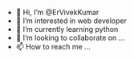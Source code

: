 - 👋 Hi, I’m @ErVivekKumar
- 👀 I’m interested in web developer
- 🌱 I’m currently learning python
- 💞️ I’m looking to collaborate on ...
- 📫 How to reach me ...

<!---
ErVivekVerma/ErVivekVerma is a ✨ special ✨ repository because its `README.md` (this file) appears on your GitHub profile.
You can click the Preview link to take a look at your changes.
--->
